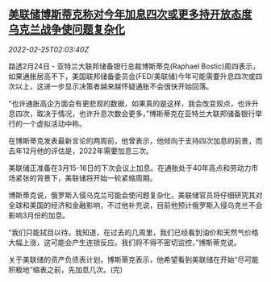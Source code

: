 <!--1645756262000-->
[美联储博斯蒂克称对今年加息四次或更多持开放态度 乌克兰战争使问题复杂化](https://cn.reuters.com/article/us-fedrate-hike-bostic-0225-idCNKBS2KU06R)
------

<div><i>2022-02-25T02:03:40Z</i></div><p>路透2月24日 - 亚特兰大联邦储备银行总裁博斯蒂克(Raphael Bostic)周四表示，如果通胀居高不下，美国联邦储备委员会(FED/美联储)今年可能需要升息四次或四次以上，这进一步显示决策者越来越怀疑通胀不会很快开始回落。</p><p>“也许通胀高企方面会有更悲观的数据，如果真的是这样，我会改变观点，也许升息四次，取决于情况，也许升息次数会更多，”博斯蒂克在亚特兰大联邦储备银行举行的一个虚拟活动中称。</p><p>在博斯蒂克发表最新言论的两周前，他曾表示，他倾向于支持四次加息的前景，而去年12月他的评估是，2022年需要加息三次。</p><p>美联储正准备在3月15-16日的下次会议上加息。在通胀处于40年高点和劳动力市场紧张的背景下，美联储将开始一轮紧缩周期。</p><p>博斯蒂克说，俄罗斯入侵乌克兰可能会使问题复杂化，美联储官员将仔细研究其对全球和美国的经济和金融影响，不过他补充说，目前他预计俄罗斯入侵乌克兰不会影响3月份的加息。</p><p>“我们只能拭目以待。我知道，在过去的几周里，我们已经看到油价和天然气价格大幅上涨，这可能会产生连锁反应。我们将不得不密切监控，”博斯蒂克说。</p><p>关于美联储的资产负债表计划，博斯蒂克表示，他希望看到美联储在开始“尽可能积极地”缩表之前，先加息几次。(完)</p>
